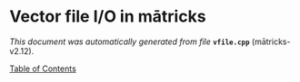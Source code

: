 
# Vector file I/O in mātricks
_This document was automatically generated from file_ **`vfile.cpp`** (mātricks-v2.12).


[Table of Contents](README.md)
